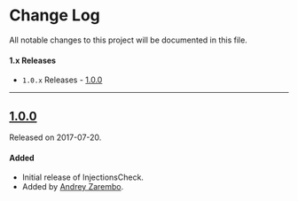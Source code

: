 # Change Log
All notable changes to this project will be documented in this file.

#### 1.x Releases
- `1.0.x` Releases - [1.0.0](#100)

---

## [1.0.0](https://github.com/TinkoffCreditSystems/InjectionsCheck/releases/tag/1.0.0)
Released on 2017-07-20.

#### Added
- Initial release of InjectionsCheck.
- Added by [Andrey Zarembo](https://github.com/AndreyZarembo).
